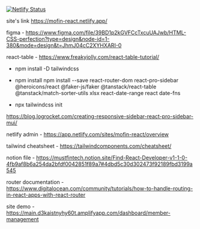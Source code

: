 [![Netlify Status](https://api.netlify.com/api/v1/badges/fd74bccc-594f-4ba4-84e0-693fbe97299b/deploy-status)](https://app.netlify.com/sites/mofin-react/deploys)

site's link https://mofin-react.netlify.app/ 

figma - https://www.figma.com/file/39BD1p2kGVFCcTxcuUAJwb/HTML-CSS-perfection?type=design&node-id=1-380&mode=design&t=JhmJ04cC2XYHXARI-0

react-table - https://www.freakyjolly.com/react-table-tutorial/

- npm install -D tailwindcss 

- npm install npm install --save react-router-dom react-pro-sidebar  @heroicons/react @faker-js/faker @tanstack/react-table @tanstack/match-sorter-utils xlsx react-date-range  react date-fns


- npx tailwindcss init

https://blog.logrocket.com/creating-responsive-sidebar-react-pro-sidebar-mui/

netlify admin - https://app.netlify.com/sites/mofin-react/overview

tailwind cheatsheet - https://tailwindcomponents.com/cheatsheet/

notion file - https://mustfintech.notion.site/Find-React-Developer-v1-1-0-4fb9af8b6a254da2bfdf0042851f89a7#4dbd5c30d302473f92189fbd3199a545

router documentation - https://www.digitalocean.com/community/tutorials/how-to-handle-routing-in-react-apps-with-react-router

site demo - https://main.d3kaistnyhy60t.amplifyapp.com/dashboard/member-management